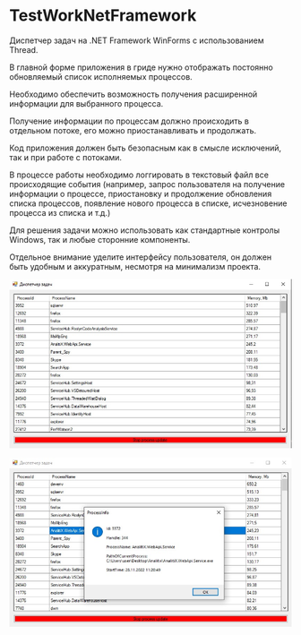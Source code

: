 # TestWorkNetFramework
 Диспетчер задач на .NET Framework WinForms с использованием Thread. 
 
В главной форме приложения в гриде нужно отображать постоянно обновляемый список 
исполняемых процессов.

Необходимо обеспечить возможность получения расширенной информации для выбранного 
процесса.

Получение информации по процессам должно происходить в отдельном потоке, его можно 
приостанавливать и продолжать.

Код приложения должен быть безопасным как в смысле исключений, так и при работе с 
потоками.

В процессе работы необходимо логгировать в текстовый файл все происходящие события 
(например, запрос пользователя на получение информации о процессе, приостановку и 
продолжение обновления списка процессов, появление нового процесса в списке, исчезновение 
процесса из списка и т.д.)

Для решения задачи можно использовать как стандартные контролы Windows, так и любые 
сторонние компоненты.

Отдельное внимание уделите интерфейсу пользователя, он должен быть удобным и аккуратным, 
несмотря на минимализм проекта.
 
 ![1](https://github.com/Presstomsk/TestWorkNetFramework/blob/main/1.jpg)
 
 ![1](https://github.com/Presstomsk/TestWorkNetFramework/blob/main/2.jpg)
